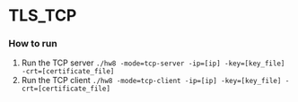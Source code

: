 # TLS_TCP
### How to run
1. Run the TCP server
```./hw8 -mode=tcp-server -ip=[ip] -key=[key_file] -crt=[certificate_file]```
2. Run the TCP client
```./hw8 -mode=tcp-client -ip=[ip] -key=[key_file] -crt=[certificate_file]```
